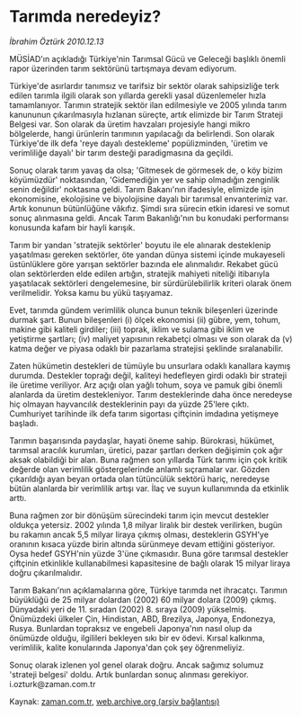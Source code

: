 # Tarımda neredeyiz?

*İbrahim Öztürk 2010.12.13*

<td class="columnist-detail">
<p>MÜSİAD'ın açıkladığı Türkiye'nin Tarımsal Gücü ve Geleceği başlıklı önemli rapor üzerinden tarım sektörünü tartışmaya devam ediyorum.</p>
<p>
<div id="haberMetinDiv">
<p>Türkiye'de asırlardır tanımsız ve tarifsiz bir sektör olarak sahipsizliğe terk edilen tarımla ilgili olarak son yıllarda gerekli yasal düzenlemeler hızla tamamlanıyor. Tarımın stratejik sektör ilan edilmesiyle ve 2005 yılında tarım kanununun çıkarılmasıyla hızlanan süreçte, artık elimizde bir Tarım Strateji Belgesi var. Son olarak da üretim havzaları projesiyle hangi mikro bölgelerde, hangi ürünlerin tarımının yapılacağı da belirlendi. Son olarak Türkiye'de ilk defa 'reye dayalı destekleme' popülizminden, 'üretim ve verimliliğe dayalı' bir tarım desteği paradigmasına da geçildi.
<p>Sonuç olarak tarım yavaş da olsa; 'Gitmesek de görmesek de, o köy bizim köyümüzdür' noktasından, 'Gidemediğin yer ve sahip olmadığın zenginlik senin değildir' noktasına geldi. Tarım Bakanı'nın ifadesiyle, elimizde işin ekonomisine, ekolojisine ve biyolojisine dayalı bir tarımsal envanterimiz var. Artık konunun bütünlüğüne vâkıfız. Şimdi sıra sürecin etkin idaresi ve somut sonuç alınmasına geldi. Ancak Tarım Bakanlığı'nın bu konudaki performansı konusunda kafam bir hayli karışık.
<p>Tarım bir yandan 'stratejik sektörler' boyutu ile ele alınarak desteklenip yaşatılması gereken sektörler, öte yandan dünya sistemi içinde mukayeseli üstünlüklere göre yarışan sektörler bazında ele alınmalıdır. Rekabet gücü olan sektörlerden elde edilen artığın, stratejik mahiyeti niteliği itibarıyla yaşatılacak sektörleri dengelemesine, bir sürdürülebilirlik kriteri olarak önem verilmelidir. Yoksa kamu bu yükü taşıyamaz. 
<p>Evet, tarımda gündem verimlilik olunca bunun teknik bileşenleri üzerinde durmak şart. Bunun bileşenleri (i) ölçek ekonomisi (ii) gübre, yem, tohum, makine gibi kaliteli girdiler; (iii) toprak, iklim ve sulama gibi iklim ve yetiştirme şartları; (iv) maliyet yapısının rekabetçi olması ve son olarak da (v) katma değer ve piyasa odaklı bir pazarlama stratejisi şeklinde sıralanabilir.
<p>Zaten hükümetin destekleri de tümüyle bu unsurlara odaklı kanallara kaymış durumda. Destekler toprağı değil, kaliteyi hedefleyen girdi odaklı bir strateji ile üretime veriliyor. Arz açığı olan yağlı tohum, soya ve pamuk gibi önemli alanlarda da üretim destekleniyor. Tarım desteklerinde daha önce neredeyse hiç olmayan hayvancılık desteklerinin payı da yüzde 25'lere çıktı. Cumhuriyet tarihinde ilk defa tarım sigortası çiftçinin imdadına yetişmeye başladı.
<p>Tarımın başarısında paydaşlar, hayati öneme sahip. Bürokrasi, hükümet, tarımsal aracılık kurumları, üretici, pazar şartları derken değişimin çok ağır aksak olabildiği bir alan. Buna rağmen son yıllarda Türk tarımı için çok kritik değerde olan verimlilik göstergelerinde anlamlı sıçramalar var. Gözden çıkarıldığı ayan beyan ortada olan tütüncülük sektörü hariç, neredeyse bütün alanlarda bir verimlilik artışı var. İlaç ve suyun kullanımında da etkinlik arttı.
<p>Buna rağmen zor bir dönüşüm sürecindeki tarım için mevcut destekler oldukça yetersiz. 2002 yılında 1,8 milyar liralık bir destek verilirken, bugün bu rakamın ancak 5,5 milyar liraya çıkmış olması, desteklerin GSYH'ye oranının kısaca yüzde birin altında sürünmeye devam ettiğini gösteriyor. Oysa hedef GSYH'nin yüzde 3'üne çıkmasıdır. Buna göre tarımsal destekler çiftçinin etkinlikle kullanabilmesi kapasitesine de bağlı olarak 15 milyar liraya doğru çıkarılmalıdır.
<p>Tarım Bakanı'nın açıklamalarına göre, Türkiye tarımda net ihracatçı. Tarımın büyüklüğü de 25 milyar dolardan (2002) 60 milyar dolara (2009) çıkmış. Dünyadaki yeri de 11. sıradan (2002) 8. sıraya (2009) yükselmiş. Önümüzdeki ülkeler Çin, Hindistan, ABD, Brezilya, Japonya, Endonezya, Rusya. Bunlardan topraksız ve engebeli Japonya'nın nasıl olup da önümüzde olduğu, ilgilileri bekleyen sıkı bir ev ödevi. Kırsal kalkınma, verimlilik, kalite konularında Japonya'dan çok şey öğrenmeliyiz.
<p>Sonuç olarak izlenen yol genel olarak doğru. Ancak sağımız solumuz 'strateji belgesi' doldu. Artık bunlardan sonuç alınması gerekiyor. i.ozturk@zaman.com.tr</p></p></p></p></p></p></p></p></p></div>
</p>
<a href="http://web.archive.org/web/20101224005250/mailto:i.ozturk@zaman.com.tr">
</a></td>

Kaynak: [zaman.com.tr](http://zaman.com.tr/yazar.do?yazino=1064382), [web.archive.org (arşiv bağlantısı)](http://web.archive.org/web/20101224005250/http://www.zaman.com.tr:80/yazar.do?yazino=1064382)
